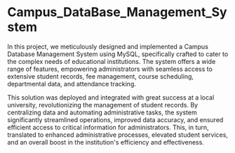 # Campus_DataBase_Management_System

In this project, we meticulously designed and implemented a Campus Database Management System using MySQL, specifically crafted to cater to the complex needs of educational institutions. The system offers a wide range of features, empowering administrators with seamless access to extensive student records, fee management, course scheduling, departmental data, and attendance tracking.

This solution was deployed and integrated with great success at a local university, revolutionizing the management of student records. By centralizing data and automating administrative tasks, the system significantly streamlined operations, improved data accuracy, and ensured efficient access to critical information for administrators. This, in turn, translated to enhanced administrative processes, elevated student services, and an overall boost in the institution's efficiency and effectiveness.
